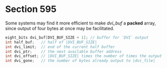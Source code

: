 # Section 595

Some systems may find it more efficient to make *dvi_buf* a **packed** array, since output of four bytes at once may be facilitated.

```c << Global variables >>+=
eight_bits dvi_buf[DVI_BUF_SIZE + 1]; // buffer for `DVI` output
int half_buf;   // half of |DVI_BUF_SIZE|
int dvi_limit;  // end of the current half buffer
int dvi_ptr;    // the next available buffer address
int dvi_offset; // |DVI_BUF_SIZE| times the number of times the output buffer has been fully emptied
int dvi_gone;   // the number of bytes already output to |dvi_file|
```
